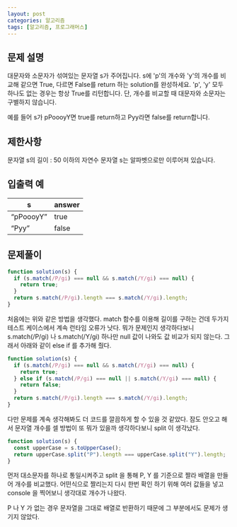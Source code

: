 ```yaml
---
layout: post
categories: 알고리즘
tags: [알고리즘, 프로그래머스]
---
```


## 문제 설명
대문자와 소문자가 섞여있는 문자열 s가 주어집니다. s에 'p'의 개수와 'y'의 개수를 비교해 같으면 True, 다르면 False를 return 하는 solution를 완성하세요. 'p', 'y' 모두 하나도 없는 경우는 항상 True를 리턴합니다. 단, 개수를 비교할 때 대문자와 소문자는 구별하지 않습니다.

예를 들어 s가 pPoooyY면 true를 return하고 Pyy라면 false를 return합니다.

## 제한사항
문자열 s의 길이 : 50 이하의 자연수
문자열 s는 알파벳으로만 이루어져 있습니다.

## 입출력 예

<table class="table">
        <thead><tr>
<th>s</th>
<th>answer</th>
</tr>
</thead>
        <tbody><tr>
<td><q>pPoooyY</q></td>
<td>true</td>
</tr>
<tr>
<td><q>Pyy</q></td>
<td>false</td>
</tr>
</tbody>
      </table>

## 문제풀이

```javascript
function solution(s) {
  if (s.match(/P/gi) === null && s.match(/Y/gi) === null) {
    return true;
  }
  return s.match(/P/gi).length === s.match(/Y/gi).length;
}
```

처음에는 위와 같은 방법을 생각했다. match 함수를 이용해 길이를 구하는 건데 두가지 테스트 케이스에서 계속 런타임 오류가 낫다. 뭐가 문제인지 생각하다보니 s.match(/P/gi) 나 s.match(/Y/gi) 하나만 null 값이 나와도 값 비교가 되지 않는다. 그래서 아래와 같이 else if 를 추가해 줬다.

```javascript
function solution(s) {
  if (s.match(/P/gi) === null && s.match(/Y/gi) === null) {
    return true;
  } else if (s.match(/P/gi) === null || s.match(/Y/gi) === null) {
    return false;
  }
  return s.match(/P/gi).length === s.match(/Y/gi).length;
}
```

다만 문제를 계속 생각해봐도 더 코드를 깔끔하게 할 수 있을 것 같았다. 잠도 안오고 해서 문자열 개수를 셀 방법이 또 뭐가 있을까 생각하다보니 split 이 생각났다. 

```javascript
function solution(s) {
  const upperCase = s.toUpperCase();
  return upperCase.split("P").length === upperCase.split("Y").length;
}
```

먼저 대소문자를 하나로 통일시켜주고 split 을 통해 P, Y 를 기준으로 짤라 배열을 만들어 개수를 비교했다. 
어떤식으로 짤리는지 다시 한번 확인 하기 위해 여러 값들을 넣고 console 을 찍어보니 생각대로 개수가 나왔다.

P 나 Y 가 없는 경우 문자열을 그대로 배열로 반환하기 때문에 그 부분에서도 문제가 생기지 않았다.